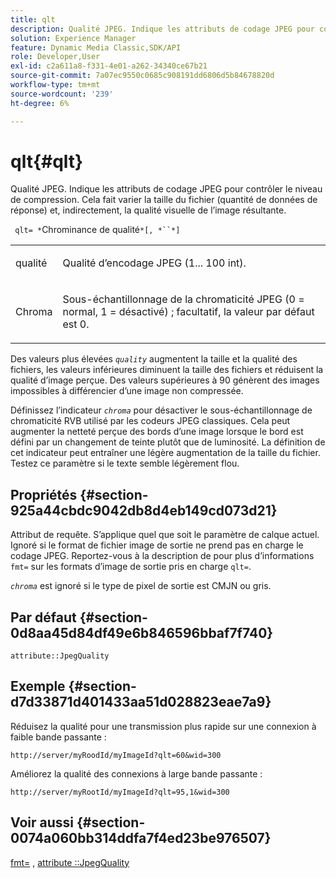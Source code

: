 ```yaml
---
title: qlt
description: Qualité JPEG. Indique les attributs de codage JPEG pour contrôler le niveau de compression. Cela fait varier la taille du fichier (quantité de données de réponse) et, indirectement, la qualité visuelle de l’image résultante.
solution: Experience Manager
feature: Dynamic Media Classic,SDK/API
role: Developer,User
exl-id: c2a611a8-f331-4e01-a262-34340ce67b21
source-git-commit: 7a07ec9550c0685c908191dd6806d5b84678820d
workflow-type: tm+mt
source-wordcount: '239'
ht-degree: 6%

---
```


# qlt{#qlt}

Qualité JPEG. Indique les attributs de codage JPEG pour contrôler le niveau de compression. Cela fait varier la taille du fichier (quantité de données de réponse) et, indirectement, la qualité visuelle de l’image résultante.

` qlt= *`Chrominance de qualité`*[, *``*]`

<table id="simpletable_FB8090D4BEBF42FD83A64A7AAB6D7F92"> 
 <tr class="strow"> 
  <td class="stentry"> <p> <span class="varname"> qualité </span> </p> </td> 
  <td class="stentry"> <p>Qualité d’encodage JPEG (1... 100 int). </p> </td> 
 </tr> 
 <tr class="strow"> 
  <td class="stentry"> <p> <span class="varname"> Chroma </span> </p> </td> 
  <td class="stentry"> <p>Sous-échantillonnage de la chromaticité JPEG (0 = normal, 1 = désactivé) ; facultatif, la valeur par défaut est 0. </p> </td> 
 </tr> 
</table>

Des valeurs plus élevées *`quality`* augmentent la taille et la qualité des fichiers, les valeurs inférieures diminuent la taille des fichiers et réduisent la qualité d’image perçue. Des valeurs supérieures à 90 génèrent des images impossibles à différencier d’une image non compressée.

Définissez l’indicateur *`chroma`* pour désactiver le sous-échantillonnage de chromaticité RVB utilisé par les codeurs JPEG classiques. Cela peut augmenter la netteté perçue des bords d’une image lorsque le bord est défini par un changement de teinte plutôt que de luminosité. La définition de cet indicateur peut entraîner une légère augmentation de la taille du fichier. Testez ce paramètre si le texte semble légèrement flou.

## Propriétés {#section-925a44cbdc9042db8d4eb149cd073d21}

Attribut de requête. S’applique quel que soit le paramètre de calque actuel. Ignoré si le format de fichier image de sortie ne prend pas en charge le codage JPEG. Reportez-vous à la description de pour plus d’informations `fmt=` sur les formats d’image de sortie pris en charge `qlt=`.

*`chroma`* est ignoré si le type de pixel de sortie est CMJN ou gris.

## Par défaut {#section-0d8aa45d84df49e6b846596bbaf7f740}

`attribute::JpegQuality`

## Exemple {#section-d7d33871d401433aa51d028823eae7a9}

Réduisez la qualité pour une transmission plus rapide sur une connexion à faible bande passante :

`http://server/myRoodId/myImageId?qlt=60&wid=300`

Améliorez la qualité des connexions à large bande passante :

`http://server/myRootId/myImageId?qlt=95,1&wid=300`

## Voir aussi {#section-0074a060bb314ddfa7f4ed23be976507}

[fmt=](../../../../../is-api/http-ref/image-serving-api-ref/c-http-protocol-reference/c-command-reference/r-is-http-fmt.md#reference-cdf10043423b45ba9fe15157fb3ae37a) , [attribute ::JpegQuality](../../../../../is-api/image-catalog/image-serving-api-ref/c-image-catalog-reference/c-attributes-reference/r-jpegquality.md#reference-4a879e7c46024c8a898a9fd226f9eb09)
